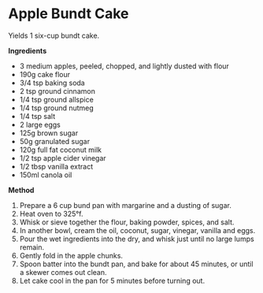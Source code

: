 # Apple Bundt Cake

Yields 1 six-cup bundt cake.

**Ingredients**

- 3 medium apples, peeled, chopped, and lightly dusted with flour
- 190g cake flour
- 3/4 tsp baking soda
- 2 tsp ground cinnamon
- 1/4 tsp ground allspice
- 1/4 tsp ground nutmeg
- 1/4 tsp salt
- 2 large eggs
- 125g brown sugar
- 50g granulated sugar
- 120g full fat coconut milk
- 1/2 tsp apple cider vinegar
- 1/2 tbsp vanilla extract
- 150ml canola oil

**Method**

1. Prepare a 6 cup bund pan with margarine and a dusting of sugar.
2. Heat oven to 325&deg;f.
3. Whisk or sieve together the flour, baking powder, spices, and salt.
4. In another bowl, cream the oil, coconut, sugar, vinegar, vanilla and eggs.
5. Pour the wet ingredients into the dry, and whisk just until no large lumps remain.
6. Gently fold in the apple chunks.
7. Spoon batter into the bundt pan, and bake for about 45 minutes, or until a skewer comes out clean.
8. Let cake cool in the pan for 5 minutes before turning out.
